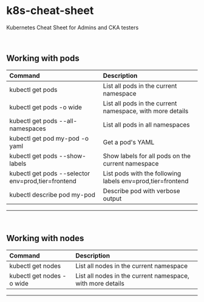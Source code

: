 # k8s-cheat-sheet
Kubernetes Cheat Sheet for Admins and CKA testers
<p>&nbsp;</p>

## Working with pods

| Command                                                               | Description                                                           |
| :-----------                                                          | :-----------                                                          |
| kubectl get pods                                                      | List all pods in the current namespace                                |
| kubectl get pods -o wide                                              | List all pods in the current namespace, with more details             |
| kubectl get pods --all-namespaces                                     | List all pods in all namespaces                                       |
| kubectl get pod my-pod -o yaml                                        | Get a pod's YAML                                                      |
| kubectl get pods --show-labels                                        | Show labels for all pods on the current namespace                     |
| kubectl get pods --selector env=prod,tier=frontend                    | List pods with the following labels env=prod,tier=frontend            |
| kubectl describe pod my-pod                                           | Describe pod with verbose output                                      |

---
<p>&nbsp;</p>

## Working with nodes

| Command                                                               | Description                                                           |
| :-----------                                                          | :-----------                                                          |
| kubectl get nodes                                                     | List all nodes in the current namespace                               |
| kubectl get nodes -o wide                                             | List all nodes in the current namespace, with more details            |

---
<p>&nbsp;</p>